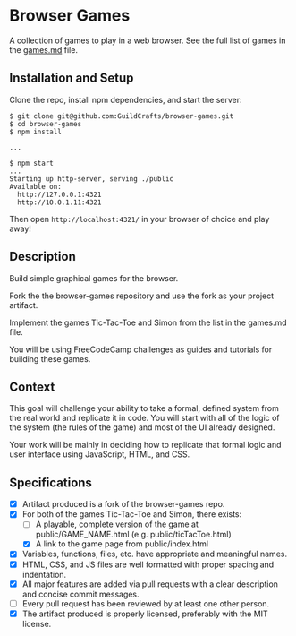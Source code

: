 # Browser Games

A collection of games to play in a web browser. See the full list of games in the [games.md](games.md) file.

## Installation and Setup

Clone the repo, install npm dependencies, and start the server:

```shell-session
$ git clone git@github.com:GuildCrafts/browser-games.git
$ cd browser-games
$ npm install

...

$ npm start
...
Starting up http-server, serving ./public
Available on:
  http://127.0.0.1:4321
  http://10.0.1.11:4321
```

Then open `http://localhost:4321/` in your browser of choice and play away!

## Description

Build simple graphical games for the browser.

Fork the the browser-games repository and use the fork as your project artifact.

Implement the games Tic-Tac-Toe and Simon from the list in the games.md file.

You will be using FreeCodeCamp challenges as guides and tutorials for building these games.

## Context

This goal will challenge your ability to take a formal, defined system from the real world and replicate it in code. You will start with all of the logic of the system (the rules of the game) and most of the UI already designed.

Your work will be mainly in deciding how to replicate that formal logic and user interface using JavaScript, HTML, and CSS.

## Specifications

 - [X] Artifact produced is a fork of the browser-games repo.
 - [X] For both of the games Tic-Tac-Toe and Simon, there exists:
      - [ ] A playable, complete version of the game at public/GAME_NAME.html (e.g. public/ticTacToe.html)
      - [X] A link to the game page from public/index.html
 - [X] Variables, functions, files, etc. have appropriate and meaningful names.
 - [X] HTML, CSS, and JS files are well formatted with proper spacing and indentation.
 - [X] All major features are added via pull requests with a clear description and concise commit messages.
 - [ ] Every pull request has been reviewed by at least one other person.
 - [X] The artifact produced is properly licensed, preferably with the MIT license.
